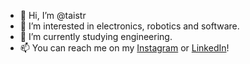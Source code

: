 - 👋 Hi, I’m @taistr
- 👀 I’m interested in electronics, robotics and software.
- 🌱 I’m currently studying engineering.
- 📫 You can reach me on my [Instagram](https://instagram.com/ty_truo?igshid=YmMyMTA2M2Y=) or [LinkedIn](https://www.linkedin.com/in/tystruong/)!

<!---
taistr/taistr is a ✨ special ✨ repository because its `README.md` (this file) appears on your GitHub profile.
You can click the Preview link to take a look at your changes.
--->

